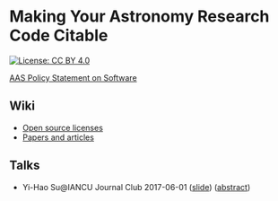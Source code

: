 # Making Your Astronomy Research Code Citable
[![License: CC BY 4.0](https://img.shields.io/badge/License-CC%20BY%204.0-blue.svg)](https://github.com/YihaoSu/MakingYourAstronomyResearchCodeCitable/blob/master/LICENSE-TEXT)

[AAS Policy Statement on Software](http://journals.aas.org/policy/software.html)

## Wiki
* [Open source licenses](https://github.com/YihaoSu/MakingYourAstronomyResearchCodeCitable/wiki/Open-source-licenses)
* [Papers and articles](https://github.com/YihaoSu/MakingYourAstronomyResearchCodeCitable/wiki/Papers-and-articles)

## Talks
* Yi-Hao Su@IANCU Journal Club 2017-06-01 ([slide](https://github.com/YihaoSu/MakingYourAstronomyResearchCodeCitable/blob/master/IANCUJC_20170601_slide.md)) ([abstract](https://github.com/YihaoSu/MakingYourAstronomyResearchCodeCitable/blob/master/IANCUJC_20170601_abstract.md))
